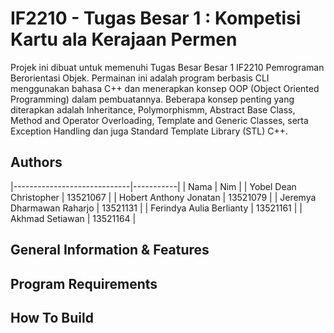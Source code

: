 # IF2210 - Tugas Besar 1 : Kompetisi Kartu ala Kerajaan Permen

Projek ini dibuat untuk memenuhi Tugas Besar Besar 1 IF2210 Pemrograman Berorientasi Objek. Permainan ini adalah program berbasis CLI menggunakan bahasa C++ dan menerapkan konsep OOP (Object Oriented Programming) dalam pembuatannya. Beberapa konsep penting yang diterapkan adalah Inheritance, Polymorphismm, Abstract Base Class, Method and Operator Overloading, Template and Generic Classes, serta Exception Handling dan juga Standard Template Library (STL) C++.


## Authors 

|-----------------------------|-----------|
| Nama                        |  Nim      |
| Yobel Dean Christopher      | 13521067  |
| Hobert Anthony Jonatan      | 13521079  |
| Jeremya Dharmawan Raharjo   | 13521131  |
| Ferindya Aulia Berlianty    | 13521161  |
| Akhmad Setiawan             | 13521164  |


## General Information & Features 

## Program Requirements

## How To Build 

